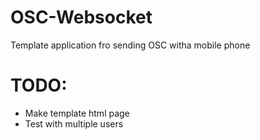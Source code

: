 # OSC-Websocket
Template application fro sending OSC witha mobile phone

# TODO:
- Make template html page
- Test with multiple users